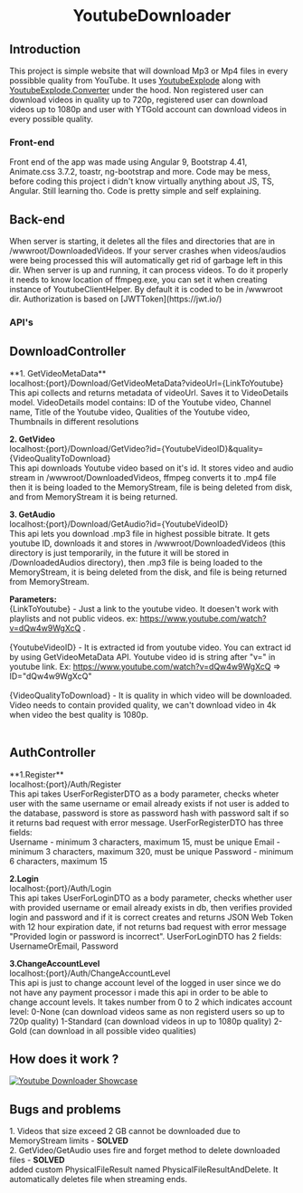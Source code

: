<h1 align="center">YoutubeDownloader</h1>

<h2>Introduction</h2>
This project is simple website that will download Mp3 or Mp4 files in every possibble quality from YouTube. It uses <a href="https://github.com/Tyrrrz/YoutubeExplode">YoutubeExplode</a> along with <a href="https://github.com/Tyrrrz/YoutubeExplode.Converter">YoutubeExplode.Converter</a> under the hood. Non registered user can download videos in quality up to 720p, registered user can download videos up to 1080p and user with YTGold account can download videos in every possible quality.

<h3>Front-end</h3>
Front end of the app was made using Angular 9, Bootstrap 4.41, Animate.css 3.7.2, toastr, ng-bootstrap and more. Code may be mess, before coding this project i  didn't know virtually anything about JS, TS, Angular. Still learning tho. Code is pretty simple and self explaining. 

<h2>Back-end</h2>
When server is starting, it deletes all the files and directories that are in /wwwroot/DownloadedVideos. If your server crashes when videos/audios were being processed this will automatically get rid of garbage left in this dir. When server is up and running, it can process videos. To do it properly it needs to know location of ffmpeg.exe, you can set it when creating instance of YoutubeClientHelper. By default it is coded to be in /wwwroot dir. Authorization is based on [JWTToken](https://jwt.io/)

<h3>API's</h3>

<h2>DownloadController</h2>
**1. GetVideoMetaData** <br>
localhost:{port}/Download/GetVideoMetaData?videoUrl={LinkToYoutube} <br>
This api collects and returns metadata of videoUrl. Saves it to VideoDetails model. VideoDetails model contains: ID of the Youtube video, Channel name, Title of the Youtube video, Qualities of the Youtube video, Thumbnails in different resolutions

**2. GetVideo** <br>
localhost:{port}/Download/GetVideo?id={YoutubeVideoID}&quality={VideoQualityToDownload} <br>
This api downloads Youtube video based on it's id. It stores video and audio stream in /wwwroot/DownloadedVideos, ffmpeg converts it to .mp4 file then it is being loaded to the MemoryStream, file is being deleted from disk, and from MemoryStream it is being returned.

**3. GetAudio** <br>
localhost:{port}/Download/GetAudio?id={YoutubeVideoID} <br>
This api lets you download .mp3 file in highest possible bitrate. It gets youtube ID, downloads it and stores in /wwwroot/DownloadedVideos (this directory is just temporarily, in the future it will be stored in /DownloadedAudios directory), then .mp3 file is being loaded to the MemoryStream, it is being deleted from the disk, and file is being returned from MemoryStream.

**Parameters:** <br>
{LinkToYoutube} - Just a link to the youtube video. It doesen't work with playlists and not public videos. ex: https://www.youtube.com/watch?v=dQw4w9WgXcQ .<br><br>
{YoutubeVideoID} - It is extracted id from youtube video. You can extract id by using GetVideoMetaData API. Youtube video id is string after "v=" in youtube link. Ex: https://www.youtube.com/watch?v=dQw4w9WgXcQ => ID="dQw4w9WgXcQ"<br><br>
{VideoQualityToDownload} - It is quality in which video will be downloaded. Video needs to contain provided quality, we can't download video in 4k when video the best quality is 1080p.<br><br>

<h2>AuthController</h2>
**1.Register**<br>
localhost:{port}/Auth/Register<br>
This api takes UserForRegisterDTO as a body parameter, checks wheter user with the same username or email already exists if not user is added to the database, password is store as password hash with password salt if so it returns bad request with error message. UserForRegisterDTO has three fields:<br>
Username - minimum 3 characters, maximum 15, must be unique
Email - minimum 3 characters, maximum 320, must be unique
Password - minimum 6 characters, maximum 15

**2.Login**<br>
localhost:{port}/Auth/Login<br>
This api takes UserForLoginDTO as a body parameter, checks whether user with provided username or email already exists in db, then verifies provided login and password and if it is correct creates and returns JSON Web Token with 12 hour expiration date, if not returns bad request with error message "Provided login or password is incorrect". UserForLoginDTO has 2 fields: UsernameOrEmail, Password

**3.ChangeAccountLevel**<br>
localhost:{port}/Auth/ChangeAccountLevel<br>
This api is just to change account level of the logged in user since we do not have any payment processor i made this api in order to be able to change account levels. It takes number from 0 to 2 which indicates account level:
0-None (can download videos same as non registerd users so up to 720p quality)
1-Standard (can download videos in up to 1080p quality)
2-Gold (can download in all possible video qualities)

<h2>How does it work ? </h2>

[![Youtube Downloader Showcase](https://i.imgur.com/EdeABFQ.png)](https://www.youtube.com/watch?v=4BU13JNFyt8)

<h2>Bugs and problems</h2>
1. Videos that size exceed 2 GB cannot be downloaded due to MemoryStream limits - <strong>SOLVED</strong><br>
2. GetVideo/GetAudio uses fire and forget method to delete downloaded files - <strong>SOLVED</strong><br> added custom PhysicalFileResult named PhysicalFileResultAndDelete. It automatically deletes file when streaming ends.
